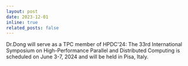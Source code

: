 ```yaml
---
layout: post
date: 2023-12-01
inline: true
related_posts: false
---
```


Dr.Dong will serve as a TPC member of HPDC'24: The 33rd International Symposium on High-Performance Parallel and Distributed Computing is scheduled on June 3-7, 2024 and will be held in Pisa, Italy.
